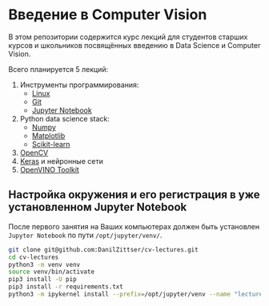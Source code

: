 # Введение в Computer Vision
В этом репозитории содержится курс лекций для студентов старших курсов и школьников посвящённых введению в Data Science и Computer Vision.

Всего планируется 5 лекций:
1. Инструменты программирования:
    - [Linux](https://kubuntu.org/)
    - [Git](https://git-scm.com/book/ru/v2)
    - [Jupyter Notebook](https://jupyter.org/)
2. Python data science stack:
    - [Numpy](https://numpy.org/)
    - [Matplotlib](https://matplotlib.org/)
    - [Scikit-learn](https://scikit-learn.org/stable/)
3. [OpenCV](https://opencv.org/)
4. [Keras](https://keras.io/) и нейронные сети
5. [OpenVINO Toolkit](https://docs.openvinotoolkit.org/latest/index.html)

## Настройка окружения и его регистрация в уже установленном Jupyter Notebook 
После первого занятия на Ваших компьютерах должен быть установлен `Jupyter Notebook` по пути `/opt/jupyter/venv/`.

```bash
git clone git@github.com:DanilZittser/cv-lectures.git
cd cv-lectures
python3 -m venv venv
source venv/bin/activate
pip3 install -U pip
pip3 install -r requirements.txt
python3 -m ipykernel install --prefix=/opt/jupyter/venv --name "lectures" --display-name "lectures"
```
